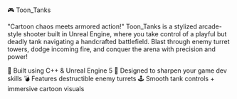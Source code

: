 🎮 Toon_Tanks

"Cartoon chaos meets armored action!"
Toon_Tanks is a stylized arcade-style shooter built in Unreal Engine, where you take control of a playful but deadly tank navigating a handcrafted battlefield. Blast through enemy turret towers, dodge incoming fire, and conquer the arena with precision and power!

🚀 Built using C++ & Unreal Engine 5
🧠 Designed to sharpen your game dev skills
💣 Features destructible enemy turrets
🕹️ Smooth tank controls + immersive cartoon visuals
